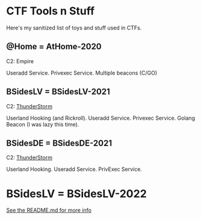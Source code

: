 # CTF Tools n Stuff

Here's my sanitized list of toys and stuff used in CTFs.

## @Home = AtHome-2020

C2: Empire

Useradd Service.
Privexec Service.
Multiple beacons (C/GO)

## BSidesLV = BSidesLV-2021

C2: [ThunderStorm](https://github.com/iDigitalFlame/ThunderStorm)

Userland Hooking (and Rickroll).
Useradd Service.
Privexec Service.
Golang Beacon (I was lazy this time).

## BSidesDE = BSidesDE-2021

C2: [ThunderStorm](https://github.com/iDigitalFlame/ThunderStorm)

Userland Hooking.
Useradd Service.
PrivExec Service.

# BSidesLV = BSidesLV-2022

[See the README.md for more info](BSidesLV-2022/README.md)
